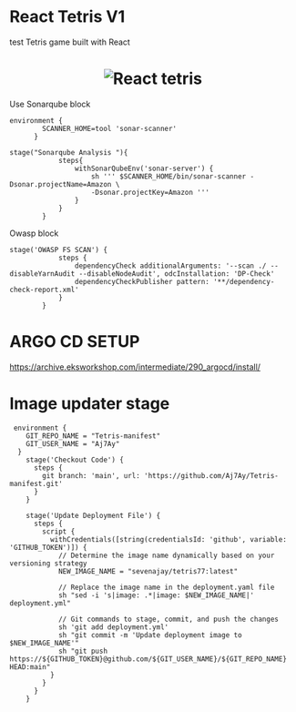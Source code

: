 # React Tetris V1
test
Tetris game built with React

<h1 align="center">
  <img alt="React tetris " title="#React tetris desktop" src="./images/game.jpg" />
</h1>


Use Sonarqube block 
```
environment {
        SCANNER_HOME=tool 'sonar-scanner'
      }

stage("Sonarqube Analysis "){
            steps{
                withSonarQubeEnv('sonar-server') {
                    sh ''' $SCANNER_HOME/bin/sonar-scanner -Dsonar.projectName=Amazon \
                    -Dsonar.projectKey=Amazon '''
                }
            }
        }
```        

Owasp block
```
stage('OWASP FS SCAN') {
            steps {
                dependencyCheck additionalArguments: '--scan ./ --disableYarnAudit --disableNodeAudit', odcInstallation: 'DP-Check'
                dependencyCheckPublisher pattern: '**/dependency-check-report.xml'
            }
        }
```

# ARGO CD SETUP
https://archive.eksworkshop.com/intermediate/290_argocd/install/

# Image updater stage
```
 environment {
    GIT_REPO_NAME = "Tetris-manifest"
    GIT_USER_NAME = "Aj7Ay"
  }
    stage('Checkout Code') {
      steps {
        git branch: 'main', url: 'https://github.com/Aj7Ay/Tetris-manifest.git'
      }
    }

    stage('Update Deployment File') {
      steps {
        script {
          withCredentials([string(credentialsId: 'github', variable: 'GITHUB_TOKEN')]) {
            // Determine the image name dynamically based on your versioning strategy
            NEW_IMAGE_NAME = "sevenajay/tetris77:latest"

            // Replace the image name in the deployment.yaml file
            sh "sed -i 's|image: .*|image: $NEW_IMAGE_NAME|' deployment.yml"

            // Git commands to stage, commit, and push the changes
            sh 'git add deployment.yml'
            sh "git commit -m 'Update deployment image to $NEW_IMAGE_NAME'"
            sh "git push https://${GITHUB_TOKEN}@github.com/${GIT_USER_NAME}/${GIT_REPO_NAME} HEAD:main"
          }
        }
      }
    }

```
